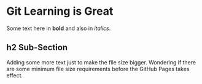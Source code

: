 # Git Learning is Great

Some text here in **bold** and also in _italics_.

## h2 Sub-Section
Adding some more text just to make the file size bigger.
Wondering if there are some minimum file size requirements before the GitHub Pages takes effect.
